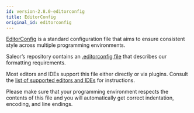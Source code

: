 ```yaml
---
id: version-2.8.0-editorconfig
title: EditorConfig
original_id: editorconfig
---
```


[EditorConfig](http://editorconfig.org/) is a standard configuration file that aims to ensure consistent style across multiple programming environments.

Saleor’s repository contains an [.editorconfig file](https://github.com/mirumee/saleor/blob/master/.editorconfig) that describes our formatting requirements.

Most editors and IDEs support this file either directly or via plugins. Consult the [list of supported editors and IDEs](http://editorconfig.org/#download) for instructions.

Please make sure that your programming environment respects the contents of this file and you will automatically get correct indentation, encoding, and line endings.